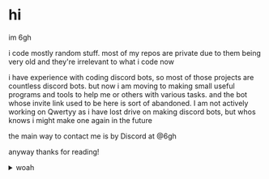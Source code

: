# hi
im 6gh

i code mostly random stuff. most of my repos are private due to them being very old and they're irrelevant to what i code now

i have experience with coding discord bots, so most of those projects are countless discord bots. but now i am moving to making small useful programs and tools to help me or others with various tasks. and the bot whose invite link used to be here is sort of abandoned. I am not actively working on Qwertyy as i have lost drive on making discord bots, but whos knows i might make one again in the future

the main way to contact me is by Discord at @6gh

anyway thanks for reading!

<!--
thanks to https://gist.github.com/citrusui/07978f14b11adada364ff901e27c7f61 for showing me how to dropdown lol 
-->

<details>
<summary>woah</summary>
<br>
woah
</details>
